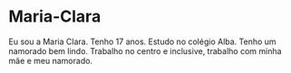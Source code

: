 # Maria-Clara
Eu sou a Maria Clara. 
Tenho 17 anos. 
Estudo no colégio Alba. 
Tenho um namorado bem lindo. 
Trabalho no centro e inclusive, trabalho com minha mãe e meu namorado.
